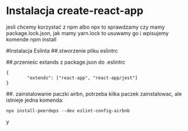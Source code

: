 # Instalacja create-react-app

jesli chcemy korzystać z npm albo npx to sprawdzamy czy mamy package.lock.json, jak mamy yarn.lock to usuwamy go i wpisujemy komende npm install

#Instalacja Eslinta
##.stworzenie pliku eslintrc

##.przenieśc extands z package.json do .eslintrc

    {
        	"extends": ["react-app", "react-app/jest"]
    }

##. zainstalowanie paczki airbn, potrzeba kilka paczek zainstalowac, ale istnieje jedna komenda:

    npx install-peerdeps --dev eslint-config-airbnb

y
